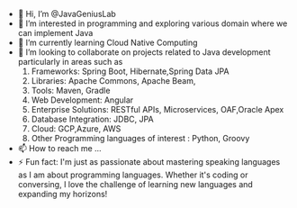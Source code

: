 - 👋 Hi, I’m @JavaGeniusLab
- 👀 I’m interested in programming and exploring various domain where we can implement Java
- 🌱 I’m currently learning Cloud Native Computing
- 💞️ I’m looking to collaborate on projects related to Java development particularly in areas such as
    1. Frameworks: Spring Boot, Hibernate,Spring Data JPA
    2. Libraries: Apache Commons, Apache Beam,
    3. Tools: Maven, Gradle
    4. Web Development: Angular
    5. Enterprise Solutions: RESTful APIs, Microservices, OAF,Oracle Apex
    6. Database Integration: JDBC, JPA
    7. Cloud: GCP,Azure, AWS
    8. Other Programming languages of interest : Python, Groovy
- 📫 How to reach me ...
- ⚡ Fun fact:
  I'm just as passionate about mastering speaking languages as I am about programming languages. Whether it's coding or conversing, I love the challenge of learning new languages and expanding my horizons!

<!---
JavaGeniusLab/JavaGeniusLab is a ✨ special ✨ repository because its `README.md` (this file) appears on your GitHub profile.
You can click the Preview link to take a look at your changes.
--->
